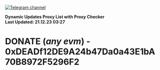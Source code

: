 [![Telegram channel](https://img.shields.io/endpoint?url=https://runkit.io/damiankrawczyk/telegram-badge/branches/master?url=https://t.me/n4z4v0d)](https://t.me/n4z4v0d) 

**Dynamic Updates Proxy List with Proxy Checker**  
**Last Updated: 21.12.23 03:27**

# DONATE (_any evm_) - 0xDEADf12DE9A24b47Da0a43E1bA70B8972F5296F2
